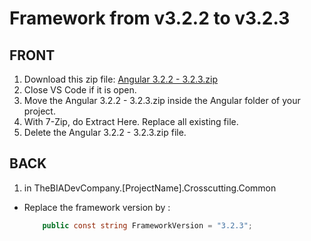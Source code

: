 # Framework from v3.2.2 to v3.2.3

## FRONT
1. Download this zip file: [Angular 3.2.2 - 3.2.3.zip](./Patch/Angular%203.2.2%20-%203.2.3.zip)
2. Close VS Code if it is open.
3. Move the Angular 3.2.2 - 3.2.3.zip inside the Angular folder of your project. 
4. With 7-Zip, do Extract Here. Replace all existing file.
5. Delete the Angular 3.2.2 - 3.2.3.zip file.

## BACK

1. in TheBIADevCompany.[ProjectName].Crosscutting.Common
  - Replace the framework version by :
    ```csharp
        public const string FrameworkVersion = "3.2.3"; 
    ```

